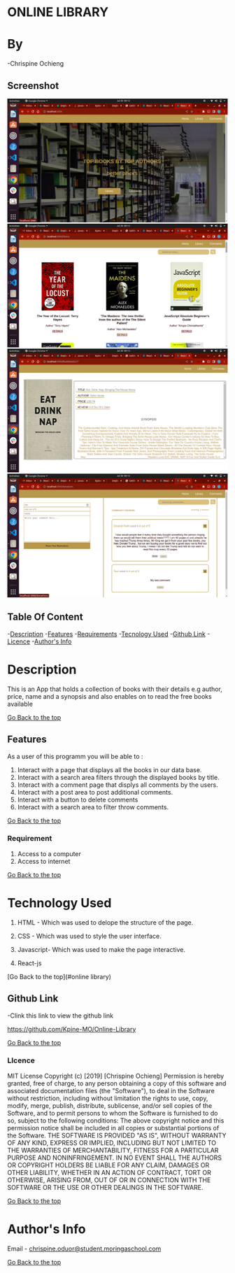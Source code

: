 # ONLINE LIBRARY

# By 
 -Chrispine Ochieng

## Screenshot

![images](./src/assets/images/readME_images/Screenshot%20from%202022-07-30%2000-13-01.png)
![images](./src/assets/images/readME_images/Screenshot%20from%202022-07-30%2000-13-28.png)
![images](./src/assets/images/readME_images/Screenshot%20from%202022-07-30%2000-13-43.png)
![images](./src/assets/images/readME_images/Screenshot%20from%202022-07-30%2000-13-55.png)

## Table Of Content

-[Description](#description)
-[Features](#features)
-[Requirements](#requirements)
-[Tecnology Used](#technology-used)
-[Github Link](#live-link)
-[Licence](#licence)
-[Author's Info](#author's-info)

# Description

<p>This is an App that holds a collection of books with their details e.g author, price, name and a synopsis and  also enables on to read the free books available </p>

[Go Back to the top](#online-library)

## Features

As a user of this programm you will be able to :

1. Interact with a page that displays all the books in our data base.
2. Interact with a  search area  filters through the displayed books by title.
3. Interact with a  comment page that displys all comments by the users.
4. Interact with a  post area to post additional comments.
5. Interact with a  button to delete comments
6. Interact with a  search area to filter throw comments.

[Go Back to the top](#online-library)

### Requirement

1. Access to a computer
2. Access to internet

[Go Back to the top](#online-library)

# Technology Used
1. HTML - Which was used to delope the structure of the page.

2. CSS - Which was used to style the user interface.

3. Javascript- Which was used to make the page interactive.

4. React-js

[Go Back to the top](#online library)

## Github Link
 -Clink this link to view the github link

https://github.com/Kpine-MO/Online-Library

 [Go Back to the top](#online-libray)

 ### LIcence

 MIT License
Copyright (c) [2019] [Chrispine Ochieng]
Permission is hereby granted, free of charge, to any person obtaining a copy
of this software and associated documentation files (the "Software"), to deal
in the Software without restriction, including without limitation the rights
to use, copy, modify, merge, publish, distribute, sublicense, and/or sell
copies of the Software, and to permit persons to whom the Software is
furnished to do so, subject to the following conditions:
The above copyright notice and this permission notice shall be included in all
copies or substantial portions of the Software.
THE SOFTWARE IS PROVIDED "AS IS", WITHOUT WARRANTY OF ANY KIND, EXPRESS OR
IMPLIED, INCLUDING BUT NOT LIMITED TO THE WARRANTIES OF MERCHANTABILITY,
FITNESS FOR A PARTICULAR PURPOSE AND NONINFRINGEMENT. IN NO EVENT SHALL THE
AUTHORS OR COPYRIGHT HOLDERS BE LIABLE FOR ANY CLAIM, DAMAGES OR OTHER
LIABILITY, WHETHER IN AN ACTION OF CONTRACT, TORT OR OTHERWISE, ARISING FROM,
OUT OF OR IN CONNECTION WITH THE SOFTWARE OR THE USE OR OTHER DEALINGS IN THE
SOFTWARE.

[Go Back to the top](#online-library)


# Author's Info
Email - chrispine.oduor@student.moringaschool.com

[Go Back to the top](#online-library)
